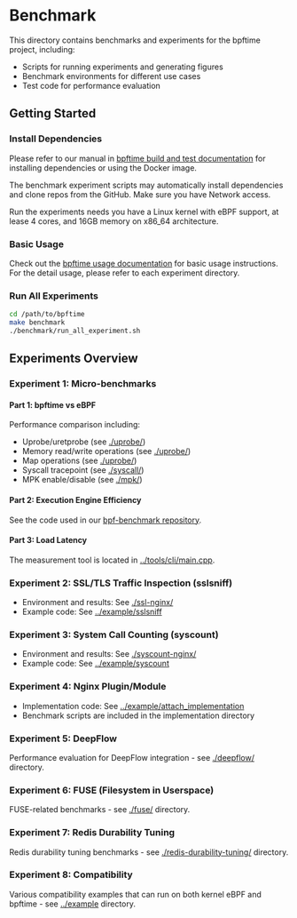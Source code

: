 # Benchmark

This directory contains benchmarks and experiments for the bpftime project, including:

- Scripts for running experiments and generating figures
- Benchmark environments for different use cases
- Test code for performance evaluation

## Getting Started

### Install Dependencies

Please refer to our manual in [bpftime build and test documentation](https://eunomia.dev/bpftime/documents/build-and-test/)
for installing dependencies or using the Docker image.

The benchmark experiment scripts may automatically install dependencies
and clone repos from the GitHub. Make sure you have Network access.

Run the experiments needs you have a Linux kernel with eBPF support, at lease 4 cores,
and 16GB memory on x86_64 architecture.

### Basic Usage

Check out the [bpftime usage documentation](https://eunomia.dev/bpftime/documents/usage/)
for basic usage instructions. For the detail usage, please refer to each experiment directory.

### Run All Experiments

```sh
cd /path/to/bpftime
make benchmark
./benchmark/run_all_experiment.sh
```

## Experiments Overview

### Experiment 1: Micro-benchmarks

#### Part 1: bpftime vs eBPF

Performance comparison including:

- Uprobe/uretprobe (see [./uprobe/](./uprobe/))
- Memory read/write operations (see [./uprobe/](./uprobe/))
- Map operations (see [./uprobe/](./uprobe/))
- Syscall tracepoint (see [./syscall/](./syscall/))
- MPK enable/disable (see [./mpk/](./mpk/))

#### Part 2: Execution Engine Efficiency

See the code used in our [bpf-benchmark repository](https://github.com/eunomia-bpf/bpf-benchmark).

#### Part 3: Load Latency

The measurement tool is located in [../tools/cli/main.cpp](../tools/cli/main.cpp).

### Experiment 2: SSL/TLS Traffic Inspection (sslsniff)

- Environment and results: See [./ssl-nginx/](./ssl-nginx/)
- Example code: See [../example/sslsniff](../example/sslsniff)

### Experiment 3: System Call Counting (syscount)

- Environment and results: See [./syscount-nginx/](./syscount-nginx/)
- Example code: See [../example/syscount](../example/syscount)

### Experiment 4: Nginx Plugin/Module

- Implementation code: See [../example/attach_implementation](../example/attach_implementation)
- Benchmark scripts are included in the implementation directory

### Experiment 5: DeepFlow

Performance evaluation for DeepFlow integration - see [./deepflow/](./deepflow/) directory.

### Experiment 6: FUSE (Filesystem in Userspace)

FUSE-related benchmarks - see [./fuse/](./fuse/) directory.

### Experiment 7: Redis Durability Tuning

Redis durability tuning benchmarks - see [./redis-durability-tuning/](./redis-durability-tuning/) directory.

### Experiment 8: Compatibility

Various compatibility examples that can run on both kernel eBPF and bpftime - see [../example](../example) directory.
